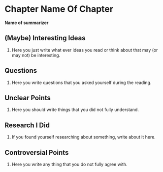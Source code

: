 # Chapter **Name Of Chapter**
**Name of summarizer**

## (Maybe) Interesting Ideas
1. Here you just write what ever ideas you read or think about that may (or may not) be interesting.

## Questions
1. Here you write questions that you asked yourself during the reading.

## Unclear Points
1. Here you should write things that you did not fully understand.

## Research I Did
1. If you found yourself researching about something, write about it here.

## Controversial Points
1. Here you write any thing that you do not fully agree with.

